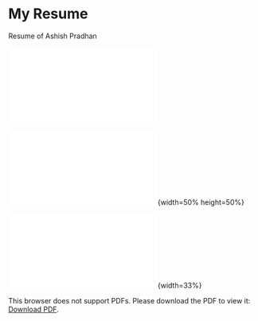 # My Resume

Resume of Ashish Pradhan

<embed src="./AshishPradhanResume.pdf" type="application/pdf">

![Resume](./AshishPradhanResume.pdf){width=50% height=50%}

![Resume](./AshishPradhanResume.pdf){width=33%}

<p>This browser does not support PDFs. Please download the PDF to view it: <a href="https://viteduin59337-my.sharepoint.com/personal/ashish_pradhan_vit_edu_in/_layouts/15/onedrive.aspx?id=%2Fpersonal%2Fashish%5Fpradhan%5Fvit%5Fedu%5Fin%2FDocuments%2FAshishPradhan%20Resume%2Epdf&parent=%2Fpersonal%2Fashish%5Fpradhan%5Fvit%5Fedu%5Fin%2FDocuments">Download PDF</a>.</p>
